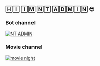 
### 🄷🄸 🄸🄼 🄽🅃 🄰🄳🄼🄸🄽 😎 

### Bot channel
[![NT ADMIN](https://img.shields.io/badge/Channel-join-<COLOR>.svg)](https://t.me/NT_BOT_CHANNEL)
### Movie channel 
[![movie night](https://img.shields.io/badge/Movie-Channel-join-<COLOR>.svg)](https://t.me/MOVIES_NIGHTG)
